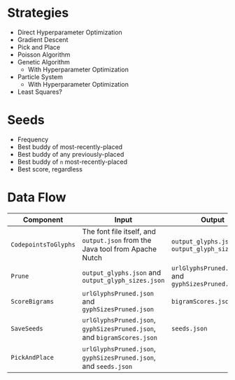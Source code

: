 # Strategies
- Direct Hyperparameter Optimization
- Gradient Descent
- Pick and Place
- Poisson Algorithm
- Genetic Algorithm
    - With Hyperparameter Optimization
- Particle System
    - With Hyperparameter Optimization
- Least Squares?

# Seeds
- Frequency
- Best buddy of most-recently-placed
- Best buddy of any previously-placed
- Best buddy of `n` most-recently-placed
- Best score, regardless

# Data Flow
| Component | Input | Output |
| --------------|--------|---------|
| `CodepointsToGlyphs` | The font file itself, and `output.json` from the Java tool from Apache Nutch | `output_glyphs.json` and `output_glyph_sizes.json` |
| `Prune` | `output_glyphs.json` and `output_glyph_sizes.json` | `urlGlyphsPruned.json` and `gyphSizesPruned.json` |
| `ScoreBigrams` | `urlGlyphsPruned.json` and `gyphSizesPruned.json` | `bigramScores.json` |
| `SaveSeeds` | `urlGlyphsPruned.json`, `gyphSizesPruned.json`, and `bigramScores.json` | `seeds.json` |
| `PickAndPlace` | `urlGlyphsPruned.json`, `gyphSizesPruned.json`, and `seeds.json` | |
